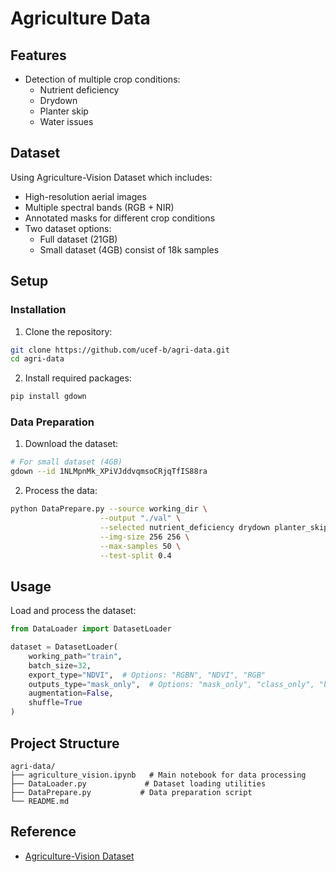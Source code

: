 # Agriculture Data

## Features

- Detection of multiple crop conditions:
  - Nutrient deficiency
  - Drydown
  - Planter skip
  - Water issues

## Dataset

Using Agriculture-Vision Dataset which includes:

- High-resolution aerial images
- Multiple spectral bands (RGB + NIR)
- Annotated masks for different crop conditions
- Two dataset options:
  - Full dataset (21GB)
  - Small dataset (4GB) consist of 18k samples

## Setup

### Installation

1. Clone the repository:

```bash
git clone https://github.com/ucef-b/agri-data.git
cd agri-data
```

2. Install required packages:

```bash
pip install gdown
```

### Data Preparation

1. Download the dataset:

```bash
# For small dataset (4GB)
gdown --id 1NLMpnMk_XPiVJddvqmsoCRjqTfIS88ra
```

2. Process the data:

```bash
python DataPrepare.py --source working_dir \
                    --output "./val" \
                    --selected nutrient_deficiency drydown planter_skip water \
                    --img-size 256 256 \
                    --max-samples 50 \
                    --test-split 0.4
```

## Usage

Load and process the dataset:

```python
from DataLoader import DatasetLoader

dataset = DatasetLoader(
    working_path="train",
    batch_size=32,
    export_type="NDVI",  # Options: "RGBN", "NDVI", "RGB"
    outputs_type="mask_only",  # Options: "mask_only", "class_only", "both"
    augmentation=False,
    shuffle=True
)
```

## Project Structure

```
agri-data/
├── agriculture_vision.ipynb   # Main notebook for data processing
├── DataLoader.py             # Dataset loading utilities
├── DataPrepare.py           # Data preparation script
└── README.md
```

## Reference

- [Agriculture-Vision Dataset](https://www.agriculture-vision.com/agriculture-vision-2021/dataset-2021)
